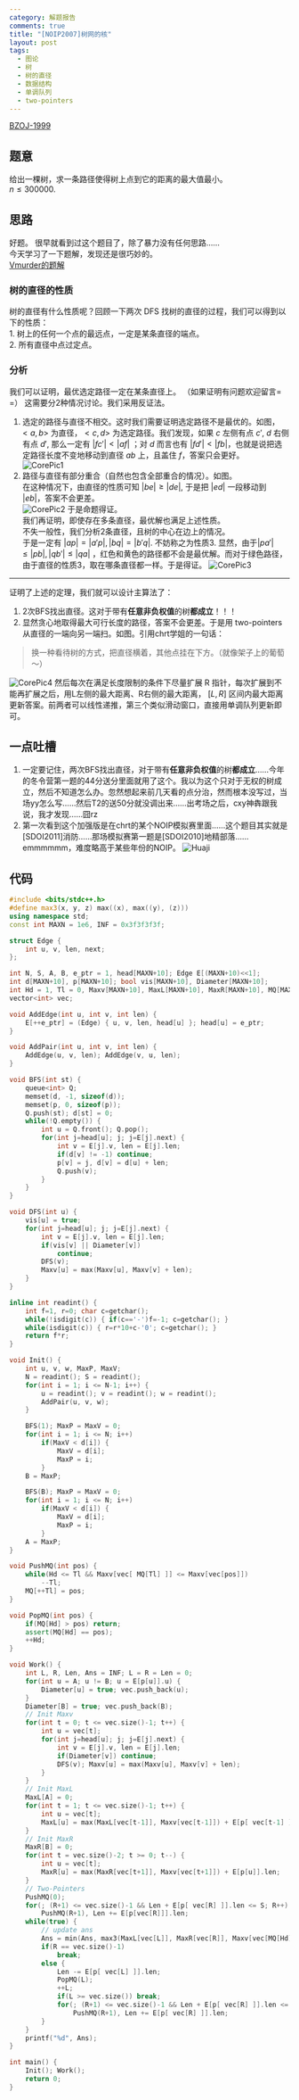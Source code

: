 ```yaml
---
category: 解题报告
comments: true
title: "[NOIP2007]树网的核"
layout: post
tags: 
  - 图论
  - 树
  - 树的直径
  - 数据结构
  - 单调队列
  - two-pointers
---
```


[BZOJ-1999](http://www.lydsy.com/JudgeOnline/problem.php?id=1999)    

## 题意
给出一棵树，求一条路径使得树上点到它的距离的最大值最小。   
$n \leq 300000$.    

## 思路
好题。
很早就看到过这个题目了，除了暴力没有任何思路……   
今天学习了一下题解，发现还是很巧妙的。   
[Vmurder的题解](http://blog.csdn.net/vmurder/article/details/44627469)

### 树的直径的性质
树的直径有什么性质呢？回顾一下两次 DFS 找树的直径的过程，我们可以得到以下的性质：    
    1. 树上的任何一个点的最远点，一定是某条直径的端点。   
    2. 所有直径中点过定点。   

### 分析
我们可以证明，最优选定路径一定在某条直径上。  （如果证明有问题欢迎留言= =）
这需要分2种情况讨论。我们采用反证法。   
1. 选定的路径与直径不相交。这时我们需要证明选定路径不是最优的。如图，$<a, b>$ 为直径，$<c,d>$ 为选定路径。我们发现，如果 $c$ 左侧有点 $c'$, $d$ 右侧有点 $d'$, 那么一定有 $\vert fc' \vert < \vert af \vert$ ；对 $d$ 而言也有 $\vert  fd' \vert < \vert fb \vert$，也就是说把选定路径长度不变地移动到直径 $ab$ 上，且盖住 $f$，答案只会更好。   
     ![CorePic1](https://panda2134.tk/img/core01.jpg)
2. 路径与直径有部分重合（自然也包含全部重合的情况）。如图。   
     在这种情况下，由直径的性质可知 $\vert be \vert \ge \vert de \vert$, 于是把 $\vert ed \vert$ 一段移动到 $\vert eb \vert$，答案不会更差。   
       ![CorePic2](https://panda2134.tk/img/core02.jpg)
       于是命题得证。  
       我们再证明，即使存在多条直径，最优解也满足上述性质。   
       不失一般性，我们分析2条直径，且树的中心在边上的情况。   
       于是一定有 $\vert ap \vert = \vert a'p \vert, \vert bq \vert = \vert b'q \vert$. 不妨称之为性质3.
       显然，由于$\vert pa' \vert \le \vert pb \vert, \vert qb' \vert \le \vert qa \vert$ ，红色和黄色的路径都不会是最优解。而对于绿色路径，由于直径的性质3，取在哪条直径都一样。于是得证。
       ![CorePic3](https://panda2134.tk/img/core03.jpg)
----------------------------------

证明了上述的定理，我们就可以设计主算法了：

1. 2次BFS找出直径。这对于带有**任意非负权值**的树**都成立**！！！
2. 显然贪心地取得最大可行长度的路径，答案不会更差。于是用 two-pointers 从直径的一端向另一端扫。如图。引用chrt学姐的一句话：
> 换一种看待树的方式，把直径横着，其他点挂在下方。（就像架子上的葡萄～）

![CorePic4](https://panda2134.tk/img/core04.jpg)
然后每次在满足长度限制的条件下尽量扩展 R 指针，每次扩展到不能再扩展之后，用L左侧的最大距离、R右侧的最大距离， $[L, R]$ 区间内最大距离更新答案。前两者可以线性递推，第三个类似滑动窗口，直接用单调队列更新即可。


## 一点吐槽
1. 一定要记住，两次BFS找出直径，对于带有**任意非负权值**的树**都成立**……今年的冬令营第一题的44分送分里面就用了这个。我以为这个只对于无权的树成立，然后不知道怎么办。忽然想起来前几天看的点分治，然而根本没写过，当场yy怎么写……然后T2的送50分就没调出来……出考场之后，cxy神犇跟我说，我才发现……囧rz
2. 第一次看到这个加强版是在chrt的某个NOIP模拟赛里面……这个题目其实就是\[SDOI2011\]消防……那场模拟赛第一题是\[SDOI2010\]地精部落……emmmmmm，难度略高于某些年份的NOIP。
     ![Huaji](/img/emotion/huaji.png)

## 代码
```cpp
#include <bits/stdc++.h>
#define max3(x, y, z) max((x), max((y), (z)))
using namespace std;
const int MAXN = 1e6, INF = 0x3f3f3f3f;

struct Edge {
	int u, v, len, next;
};

int N, S, A, B, e_ptr = 1, head[MAXN+10]; Edge E[(MAXN+10)<<1];
int d[MAXN+10], p[MAXN+10]; bool vis[MAXN+10], Diameter[MAXN+10];
int Hd = 1, Tl = 0, Maxv[MAXN+10], MaxL[MAXN+10], MaxR[MAXN+10], MQ[MAXN+10];
vector<int> vec;

void AddEdge(int u, int v, int len) {
	E[++e_ptr] = (Edge) { u, v, len, head[u] }; head[u] = e_ptr;
}

void AddPair(int u, int v, int len) {
	AddEdge(u, v, len); AddEdge(v, u, len);
}

void BFS(int st) {
	queue<int> Q;
	memset(d, -1, sizeof(d));
	memset(p, 0, sizeof(p));
	Q.push(st); d[st] = 0;
	while(!Q.empty()) {
		int u = Q.front(); Q.pop();
		for(int j=head[u]; j; j=E[j].next) {
			int v = E[j].v, len = E[j].len;
			if(d[v] != -1) continue;
			p[v] = j, d[v] = d[u] + len; 
			Q.push(v);
		}
	}
}

void DFS(int u) {
	vis[u] = true;
	for(int j=head[u]; j; j=E[j].next) {
		int v = E[j].v, len = E[j].len;
		if(vis[v] || Diameter[v])
			continue;
		DFS(v);
		Maxv[u] = max(Maxv[u], Maxv[v] + len);
	}
}

inline int readint() {
	int f=1, r=0; char c=getchar();
	while(!isdigit(c)) { if(c=='-')f=-1; c=getchar(); }
	while(isdigit(c)) { r=r*10+c-'0'; c=getchar(); }
	return f*r;
}

void Init() {
	int u, v, w, MaxP, MaxV;
	N = readint(); S = readint();
	for(int i = 1; i <= N-1; i++) {
		u = readint(); v = readint(); w = readint();
		AddPair(u, v, w);
	}

	BFS(1); MaxP = MaxV = 0;
	for(int i = 1; i <= N; i++)
		if(MaxV < d[i]) {
			MaxV = d[i];
			MaxP = i;
		}
	B = MaxP;

	BFS(B); MaxP = MaxV = 0;
	for(int i = 1; i <= N; i++)
		if(MaxV < d[i]) {
			MaxV = d[i];
			MaxP = i;
		}
	A = MaxP;
}

void PushMQ(int pos) {
	while(Hd <= Tl && Maxv[vec[ MQ[Tl] ]] <= Maxv[vec[pos]])
		--Tl;
	MQ[++Tl] = pos;
}

void PopMQ(int pos) {
	if(MQ[Hd] > pos) return;
	assert(MQ[Hd] == pos);
	++Hd;
}

void Work() {
	int L, R, Len, Ans = INF; L = R = Len = 0;
	for(int u = A; u != B; u = E[p[u]].u) {
		Diameter[u] = true; vec.push_back(u);
	}
	Diameter[B] = true; vec.push_back(B);
	// Init Maxv
	for(int t = 0; t <= vec.size()-1; t++) {
		int u = vec[t];
		for(int j=head[u]; j; j=E[j].next) {
			int v = E[j].v, len = E[j].len;
			if(Diameter[v]) continue;
			DFS(v); Maxv[u] = max(Maxv[u], Maxv[v] + len);
		}
	}
	// Init MaxL
	MaxL[A] = 0;
	for(int t = 1; t <= vec.size()-1; t++) {
		int u = vec[t];
		MaxL[u] = max(MaxL[vec[t-1]], Maxv[vec[t-1]]) + E[p[ vec[t-1] ]].len;
	}
	// Init MaxR
	MaxR[B] = 0;
	for(int t = vec.size()-2; t >= 0; t--) {
		int u = vec[t];
		MaxR[u] = max(MaxR[vec[t+1]], Maxv[vec[t+1]]) + E[p[u]].len;
	}
	// Two-Pointers
	PushMQ(0);
	for(; (R+1) <= vec.size()-1 && Len + E[p[ vec[R] ]].len <= S; R++)
		PushMQ(R+1), Len += E[p[vec[R]]].len;
	while(true) {
		// update ans
		Ans = min(Ans, max3(MaxL[vec[L]], MaxR[vec[R]], Maxv[vec[MQ[Hd]]]));
		if(R == vec.size()-1) 
			break;
		else {
			Len -= E[p[ vec[L] ]].len; 
			PopMQ(L);
			++L; 
			if(L >= vec.size()) break;
			for(; (R+1) <= vec.size()-1 && Len + E[p[ vec[R] ]].len <= S; R++) 
				PushMQ(R+1), Len += E[p[ vec[R] ]].len;
		}
	}
	printf("%d", Ans);
}

int main() {
	Init(); Work();
	return 0;
}
```
